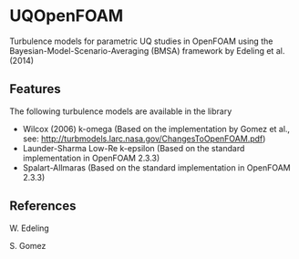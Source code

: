 # UQOpenFOAM
Turbulence models for parametric UQ studies in OpenFOAM using the Bayesian-Model-Scenario-Averaging (BMSA) framework by 
Edeling et al. (2014)

Features
-----------
The following turbulence models are available in the library

* Wilcox (2006) k-omega (Based on the implementation by Gomez et al., see: http://turbmodels.larc.nasa.gov/ChangesToOpenFOAM.pdf)
* Launder-Sharma Low-Re k-epsilon (Based on the standard implementation in OpenFOAM 2.3.3)
* Spalart-Allmaras (Based on the standard implementation in OpenFOAM 2.3.3)


References
-----------
W. Edeling

S. Gomez
